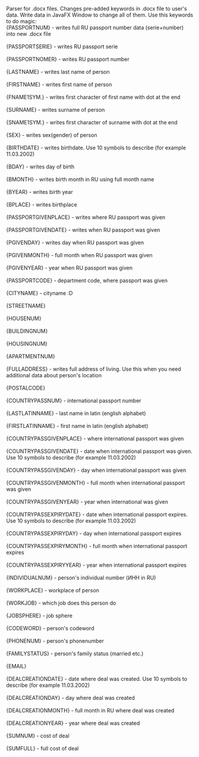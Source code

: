 Parser for .docx files. Changes pre-added keywords in .docx file to user's data. Write data in JavaFX Window to change all of them.
Use this keywords to do magic:
<br>{PASSPORTNUM} - writes full RU passport number data (serie+number) into new .docx file</br>
<br>{PASSPORTSERIE} - writes RU passport serie</br>
<br>{PASSPORTNOMER} - writes RU passport number</br> 
<br>{LASTNAME} - writes last name of person</br>
<br>{FIRSTNAME} - writes first name of person</br>
<br>{FNAME1SYM.} - writes first character of first name with dot at the end</br>
<br>{SURNAME} - writes surname of person</br>
<br>{SNAME1SYM.} - writes first character of surname with dot at the end</br>
<br>{SEX} - writes sex(gender) of person</br>
<br>{BIRTHDATE} - writes birthdate. Use 10 symbols to describe (for example 11.03.2002)</br>
<br>{BDAY} - writes day of birth</br>
<br>{BMONTH} - writes birth month in RU using full month name</br>
<br>{BYEAR} - writes birth year</br>
<br>{BPLACE} - writes birthplace</br>
<br>{PASSPORTGIVENPLACE} - writes where RU passport was given</br>
<br>{PASSPORTGIVENDATE} - writes when RU passport was given</br>
<br>{PGIVENDAY} - writes day when RU passport was given</br>
<br>{PGIVENMONTH} - full month when RU passport was given</br>
<br>{PGIVENYEAR} - year when RU passport was given</br>
<br>{PASSPORTCODE} - department code, where passport was given</br>
<br>{CITYNAME} - cityname :D</br>
<br>{STREETNAME}</br>
<br>{HOUSENUM}</br>
<br>{BUILDINGNUM}</br>
<br>{HOUSINGNUM}</br>
<br>{APARTMENTNUM}</br>
<br>{FULLADDRESS} - writes full address of living. Use this when you need additional data about person's location</br>
<br>{POSTALCODE}</br>
<br>{COUNTRYPASSNUM} - international passport number</br>
<br>{LASTLATINNAME} - last name in latin (english alphabet)</br>
<br>{FIRSTLATINNAME} - first name in latin (english alphabet)</br>
<br>{COUNTRYPASSGIVENPLACE} - where international passport was given</br>
<br>{COUNTRYPASSGIVENDATE} - date when international passport was given. Use 10 symbols to describe (for example 11.03.2002)</br>
<br>{COUNTRYPASSGIVENDAY} - day when international passport was given</br>
<br>{COUNTRYPASSGIVENMONTH} - full month when international passport was given</br>
<br>{COUNTRYPASSGIVENYEAR} - year when international was given</br>
<br>{COUNTRYPASSEXPIRYDATE} - date when international passport expires. Use 10 symbols to describe (for example 11.03.2002)</br>
<br>{COUNTRYPASSEXPIRYDAY} - day when international passport expires</br>
<br>{COUNTRYPASSEXPIRYMONTH} - full month when international passport expires</br>
<br>{COUNTRYPASSEXPIRYYEAR} - year when international passport expires</br>
<br>{INDIVIDUALNUM} - person's individual number (ИНН in RU)</br>
<br>{WORKPLACE} - workplace of person</br>
<br>{WORKJOB} - which job does this person do</br>
<br>{JOBSPHERE} - job sphere</br>
<br>{CODEWORD} - person's codeword</br>
<br>{PHONENUM} - person's phonenumber</br>
<br>{FAMILYSTATUS} - person's family status (married etc.)</br>
<br>{EMAIL}</br>
<br>{DEALCREATIONDATE} - date where deal was created. Use 10 symbols to describe (for example 11.03.2002)</br>
<br>{DEALCREATIONDAY} - day where deal was created</br>
<br>{DEALCREATIONMONTH} - full month in RU where deal was created</br>
<br>{DEALCREATIONYEAR} - year where deal was created</br>
<br>{SUMNUM} - cost of deal</br>
<br>{SUMFULL} - full cost of deal</br>
